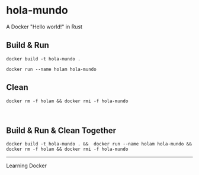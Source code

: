 # hola-mundo

A Docker "Hello world!" in Rust

## Build & Run
`docker build -t hola-mundo .`

`docker run --name holam hola-mundo`

## Clean
`docker rm -f holam && docker rmi -f hola-mundo`

&nbsp;

## Build & Run & Clean Together
`
docker build -t hola-mundo . && 
docker run --name holam hola-mundo && 
docker rm -f holam && docker rmi -f hola-mundo
`


-----

Learning Docker